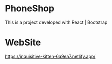 # PhoneShop 

This is a project developed with React | Bootstrap

# WebSite

https://inquisitive-kitten-6a9ea7.netlify.app/
